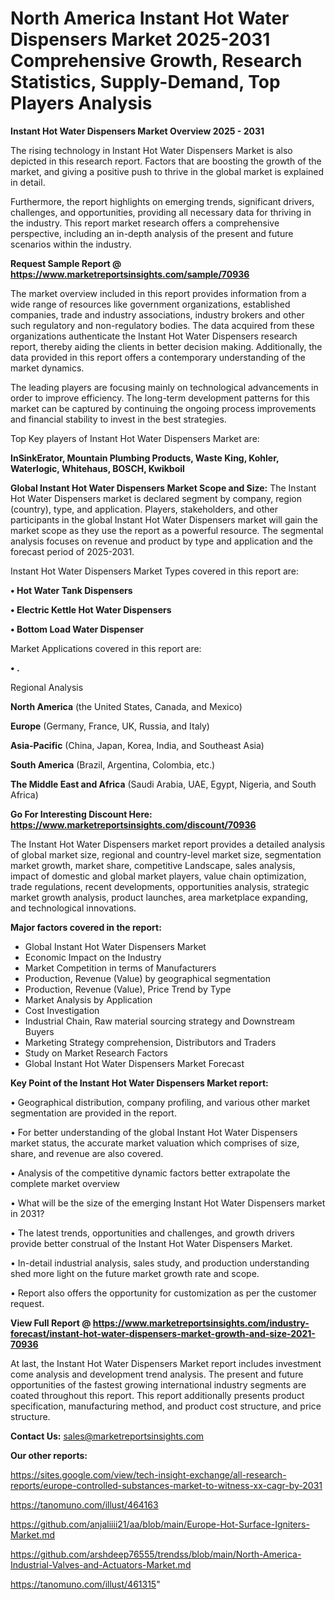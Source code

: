 # North America Instant Hot Water Dispensers Market 2025-2031 Comprehensive Growth, Research Statistics, Supply-Demand,  Top Players Analysis

<Strong> Instant Hot Water Dispensers Market Overview 2025 - 2031</strong>

The rising technology in Instant Hot Water Dispensers Market is also depicted in this research report. Factors that are boosting the growth of the market, and giving a positive push to thrive in the global market is explained in detail.

Furthermore, the report highlights on emerging trends, significant drivers, challenges, and opportunities, providing all necessary data for thriving in the industry. This report market research offers a comprehensive perspective, including an in-depth analysis of the present and future scenarios within the industry.

<strong>Request Sample Report @ <a href=https://www.marketreportsinsights.com/sample/70936>https://www.marketreportsinsights.com/sample/70936</a></strong>

The market overview included in this report provides information from a wide range of resources like government organizations, established companies, trade and industry associations, industry brokers and other such regulatory and non-regulatory bodies. The data acquired from these organizations authenticate the Instant Hot Water Dispensers research report, thereby aiding the clients in better decision making. Additionally, the data provided in this report offers a contemporary understanding of the market dynamics.

The leading players are focusing mainly on technological advancements in order to improve efficiency. The long-term development patterns for this market can be captured by continuing the ongoing process improvements and financial stability to invest in the best strategies.

Top Key players of Instant Hot Water Dispensers Market are:

<strong>InSinkErator, Mountain Plumbing Products, Waste King, Kohler, Waterlogic, Whitehaus, BOSCH, Kwikboil</strong>

<strong><b>Global Instant Hot Water Dispensers Market Scope and Size:</b></strong>
The Instant Hot Water Dispensers market is declared segment by company, region (country), type, and application. Players, stakeholders, and other participants in the global Instant Hot Water Dispensers market will gain the market scope as they use the report as a powerful resource. The segmental analysis focuses on revenue and product by type and application and the forecast period of 2025-2031.

Instant Hot Water Dispensers Market Types covered in this report are:

<strong>• Hot Water Tank Dispensers

• Electric Kettle Hot Water Dispensers

• Bottom Load Water Dispenser</strong>

Market Applications covered in this report are:

<strong>• .</strong> 

Regional Analysis

<strong>North America</strong> (the United States, Canada, and Mexico)

<strong>Europe</strong> (Germany, France, UK, Russia, and Italy)

<strong>Asia-Pacific</strong> (China, Japan, Korea, India, and Southeast Asia)

<strong>South America</strong> (Brazil, Argentina, Colombia, etc.)

<strong>The Middle East and Africa</strong> (Saudi Arabia, UAE, Egypt, Nigeria, and South Africa)

<strong>Go For Interesting Discount Here: <a href=https://www.marketreportsinsights.com/discount/70936>https://www.marketreportsinsights.com/discount/70936</a></strong>

The Instant Hot Water Dispensers market report provides a detailed analysis of global market size, regional and country-level market size, segmentation market growth, market share, competitive Landscape, sales analysis, impact of domestic and global market players, value chain optimization, trade regulations, recent developments, opportunities analysis, strategic market growth analysis, product launches, area marketplace expanding, and technological innovations.

<strong><b>Major factors covered in the report:</b></strong>
<ul>
  <li>Global Instant Hot Water Dispensers Market </li>
  <li>Economic Impact on the Industry</li>
  <li>Market Competition in terms of Manufacturers</li>
  <li>Production, Revenue (Value) by geographical segmentation</li>
  <li>Production, Revenue (Value), Price Trend by Type</li>
  <li>Market Analysis by Application</li>
  <li>Cost Investigation</li>
  <li>Industrial Chain, Raw material sourcing strategy and Downstream Buyers</li>
  <li>Marketing Strategy comprehension, Distributors and Traders</li>
  <li>Study on Market Research Factors</li>
  <li>Global Instant Hot Water Dispensers Market Forecast</li>
</ul>

<strong><b>Key Point of the Instant Hot Water Dispensers Market report:</b></strong>

• Geographical distribution, company profiling, and various other market segmentation are provided in the report.

• For better understanding of the global Instant Hot Water Dispensers market status, the accurate market valuation which comprises of size, share, and revenue are also covered.

• Analysis of the competitive dynamic factors better extrapolate the complete market overview

• What will be the size of the emerging Instant Hot Water Dispensers market in 2031?

• The latest trends, opportunities and challenges, and growth drivers provide better construal of the Instant Hot Water Dispensers Market.

• In-detail industrial analysis, sales study, and production understanding shed more light on the future market growth rate and scope.

• Report also offers the opportunity for customization as per the customer request.

<strong><b>View Full Report @ <a href=https://www.marketreportsinsights.com/industry-forecast/instant-hot-water-dispensers-market-growth-and-size-2021-70936>https://www.marketreportsinsights.com/industry-forecast/instant-hot-water-dispensers-market-growth-and-size-2021-70936</a></b></strong>


At last, the Instant Hot Water Dispensers Market report includes investment come analysis and development trend analysis. The present and future opportunities of the fastest growing international industry segments are coated throughout this report. This report additionally presents product specification, manufacturing method, and product cost structure, and price structure.

<strong>Contact Us:</strong>
sales@marketreportsinsights.com

<strong>Our other reports:</strong>

<a href=https://sites.google.com/view/tech-insight-exchange/all-research-reports/europe-controlled-substances-market-to-witness-xx-cagr-by-2031>https://sites.google.com/view/tech-insight-exchange/all-research-reports/europe-controlled-substances-market-to-witness-xx-cagr-by-2031</a>

<a href=https://tanomuno.com/illust/464163>https://tanomuno.com/illust/464163</a>

<a href=https://github.com/anjaliiii21/aa/blob/main/Europe-Hot-Surface-Igniters-Market.md>https://github.com/anjaliiii21/aa/blob/main/Europe-Hot-Surface-Igniters-Market.md</a>

<a href=https://github.com/arshdeep76555/trendss/blob/main/North-America-Industrial-Valves-and-Actuators-Market.md>https://github.com/arshdeep76555/trendss/blob/main/North-America-Industrial-Valves-and-Actuators-Market.md</a>

<a href=https://tanomuno.com/illust/461315>https://tanomuno.com/illust/461315</a>"
